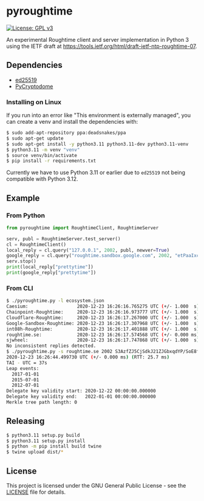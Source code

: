 # pyroughtime

[![License: GPL v3](https://img.shields.io/badge/License-GPL%20v3-blue.svg)](https://www.gnu.org/licenses/gpl-3.0)

An experimental Roughtime client and server implementation in Python 3 using the IETF draft at
<https://tools.ietf.org/html/draft-ietf-ntp-roughtime-07>.

## Dependencies

* [ed25519](https://github.com/warner/python-ed25519/)
* [PyCryptodome](https://github.com/Legrandin/pycryptodome)

### Installing on Linux
If you run into an error like "This environment is externally managed", you can create a venv and install the dependencies with:

```sh
$ sudo add-apt-repository ppa:deadsnakes/ppa
$ sudo apt-get update
$ sudo apt-get install -y python3.11 python3.11-dev python3.11-venv
$ python3.11 -m venv "venv"
$ source venv/bin/activate
$ pip install -r requirements.txt
```

Currently we have to use Python 3.11 or earlier due to `ed25519` not being compatible with Python 3.12.

## Example

### From Python
```py
from pyroughtime import RoughtimeClient, RoughtimeServer

serv, publ = RoughtimeServer.test_server()
cl = RoughtimeClient()
local_reply = cl.query("127.0.0.1", 2002, publ, newver=True)
google_reply = cl.query("roughtime.sandbox.google.com", 2002, "etPaaIxcBMY1oUeGpwvPMCJMwlRVNxv51KK/tktoJTQ=", newver=False)
serv.stop()
print(local_reply["prettytime"])
print(google_reply["prettytime"])
```

### From CLI
```sh
$ ./pyroughtime.py -l ecosystem.json
Caesium:                  2020-12-23 16:26:16.765275 UTC (+/- 1.000  s) (RTT:  100.5 ms)
Chainpoint-Roughtime:     2020-12-23 16:26:16.973777 UTC (+/- 1.000  s) (RTT:  288.9 ms)
Cloudflare-Roughtime:     2020-12-23 16:26:17.267000 UTC (+/- 1.000  s) (RTT:    3.7 ms)
Google-Sandbox-Roughtime: 2020-12-23 16:26:17.307968 UTC (+/- 1.000  s) (RTT:   16.1 ms)
int08h-Roughtime:         2020-12-23 16:26:17.401888 UTC (+/- 1.000  s) (RTT:  177.0 ms)
roughtime.se:             2020-12-23 16:26:17.574568 UTC (+/- 0.000 ms) (RTT:   26.1 ms)
sjwheel:                  2020-12-23 16:26:17.747868 UTC (+/- 1.000  s) (RTT:  485.6 ms)
No inconsistent replies detected.
$ ./pyroughtime.py -s roughtime.se 2002 S3AzfZJ5CjSdkJ21ZJGbxqdYP/SoE8fXKY0+aicsehI=
2020-12-23 16:26:44.499730 UTC (+/- 0.000 ms) (RTT: 25.7 ms)
TAI - UTC = 37s
Leap events:
  2017-01-01
  2015-07-01
  2012-07-01
Delegate key validity start: 2020-12-22 00:00:00.000000
Delegate key validity end:   2022-01-01 00:00:00.000000
Merkle tree path length: 0
```

## Releasing

```sh
$ python3.11 setup.py build
$ python3.11 setup.py install
$ python -m pip install build twine
$ twine upload dist/*
```

## License

This project is licensed under the GNU General Public License - see the [LICENSE](./LICENSE) file for details.
